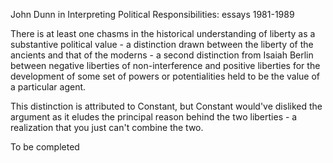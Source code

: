 John Dunn in Interpreting Political Responsibilities: essays 1981-1989 

There is at least one chasms in the historical understanding of liberty as a substantive political value - a distinction drawn between the liberty of the ancients and that of the moderns - a second distinction from Isaiah Berlin between negative liberties of non-interference and positive liberties for the development of some set of powers or potentialities held to be the value of a particular agent.

This distinction is attributed to Constant, but Constant would've disliked the argument as it eludes the principal reason behind the two liberties - a realization that you just can't combine the two.

To be completed